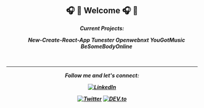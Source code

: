 ## <div align="center"> 🎧 👔 Welcome 🎧 👔 </div>                                                     

   </div>
     <div align="center"> 
<b><i> <div> Current Projects:<br/>
<ul>New-Create-React-App
Tunester 
Openwebnxt
YouGotMusic
BeSomeBodyOnline
</ul></div>

<div align="center">


</br>

---

<i>Follow me and let's connect:</i><br>

<a href="https://www.linkedin.com/in/scottbeekerofficial" target="_blank"><img src="https://img.shields.io/badge/LinkedIn-%230077B5.svg?&style=flat-square&logo=linkedin&logoColor=white" alt="LinkedIn"></a>

<a href="https://twitter.com/mescottbeeker" target="_blank"><img src="https://img.shields.io/badge/x-%231DA1F2.svg?&style=flat-square&logo=x&logoColor=white" alt="Twitter"></a>
<a href="https://dev.to/pullreview" target="_blank"><img src="https://img.shields.io/badge/DEV-%230A0A0A.svg?&style=flat-square&logo=DEV.to&logoColor=white" alt="DEV.to"></a>

</div>

